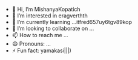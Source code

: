 - 👋 Hi, I’m MishanyaKopatich
- 👀 I’m interested in eragverthth
- 🌱 I’m currently learning ...itfred657uy6tgv89kop
- 💞️ I’m looking to collaborate on ...
- 📫 How to reach me ...
- 😄 Pronouns: ...
- ⚡ Fun fact: yamakasi|||)
<!---
MishanyaKopatich/MishanyaKopatich is a ✨ special ✨ repository because its `README.md` (this file) appears on your GitHub profile.
You can click the Preview link to take a look at your changes.
